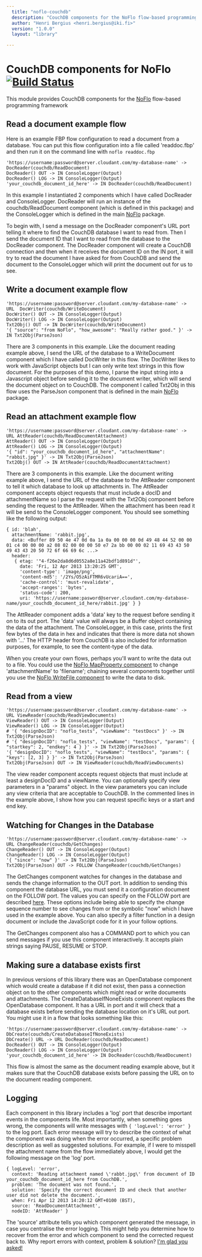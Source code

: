 ```yaml
---
  title: "noflo-couchdb"
  description: "CouchDB components for the NoFlo flow-based programming environment"
  author: "Henri Bergius <henri.bergius@iki.fi>"
  version: "1.0.0"
  layout: "library"

---
```

CouchDB components for NoFlo [![Build Status](https://secure.travis-ci.org/bergie/noflo-couchdb.png?branch=master)](https://travis-ci.org/bergie/noflo-couchdb)
=========================

This module provides CouchDB components for the [NoFlo](http://noflojs.org/) flow-based programming framework

Read a document example flow
----------------------------
Here is an example FBP flow configuration to read a document from a database.  You can put this flow configuration into a file called 'readdoc.fbp' and then run it on the command line with `noflo readdoc.fbp`

    'https://username:password@server.cloudant.com/my-database-name' -> DocReader(couchdb/ReadDocument)
    DocReader() OUT -> IN ConsoleLogger(Output)
    DocReader() LOG -> IN ConsoleLogger(Output)
    'your_couchdb_document_id_here' -> IN DocReader(couchdb/ReadDocument)

In this example I instantiated 2 components which I have called DocReader and ConsoleLogger.  DocReader will run an instance of the couchdb/ReadDocument component (which is defined in this package) and the ConsoleLogger which is defined in the main [NoFlo](http://noflojs.org/) package.

To begin with, I send a message on the DocReader component's URL port telling it where to find the CouchDB database I want to read from.  Then I send the document ID that I want to read from the database to the DocReader component.  The DocReader component will create a CouchDB connection and then when it receives the document ID on the IN port, it will try to read the document I have asked for from CouchDB and send the document to the ConsoleLogger which will print the document out for us to see.

Write a document example flow
-----------------------------
    'https://username:password@server.cloudant.com/my-database-name' -> URL  DocWriter(couchdb/WriteDocument)
    DocWriter() OUT -> IN ConsoleLogger(Output)
    DocWriter() LOG -> IN ConsoleLogger(Output)
    Txt2Obj() OUT -> IN DocWriter(couchdb/WriteDocument)
    '{ "source": "from NoFlo", "how_awesome": "Really rather good." }' -> IN Txt2Obj(ParseJson)

There are 3 components in this example.  Like the document reading example above, I send the URL of the database to a WriteDocument component which I have called DocWriter in this flow.  The DocWriter likes to work with JavaScript objects but I can only write text strings in this flow document.  For the purposes of this demo, I parse the input string into a Javascript object before sending it to the document writer, which will send the document object on to CouchDB.  The component I called Txt2Obj in this flow uses the ParseJson component that is defined in the main [NoFlo](http://noflojs.org/) package.

Read an attachment example flow
-------------------------------
    'https://username:password@server.cloudant.com/my-database-name' -> URL AttReader(couchdb/ReadDocumentAttachment)
    AttReader() OUT -> IN ConsoleLogger(Output)
    AttReader() LOG -> IN ConsoleLogger(Output)
    '{ "id": "your_couchdb_document_id_here", "attachmentName": "rabbit.jpg" }' -> IN Txt2Obj(ParseJson)
    Txt2Obj() OUT -> IN AttReader(couchdb/ReadDocumentAttachment)

There are 3 components in this example.  Like the document writing example above, I send the URL of the database to the AttReader component to tell it which database to look up attachments in.  The AttReader component accepts object requests that must include a docID and attachmentName so I parse the request with the Txt2Obj component before sending the request to the AttReader.  When the attachment has been read it will be send to the ConsoleLogger component.  You should see something like the following output:

    { id: 'blah',
      attachmentName: 'rabbit.jpg',
      data: <Buffer 89 50 4e 47 0d 0a 1a 0a 00 00 00 0d 49 48 44 52 00 00 01 c4 00 00 00 a2 08 02 00 00 00 50 e7 2a bb 00 00 02 11 69 43 43 50 49 43 43 20 50 72 6f 66 69 6c ...>
      header:
       { etag: '"4-f26e2da8d6d0552a8e11a42bdf1d891d"',
         date: 'Fri, 12 Apr 2013 13:20:25 GMT',
         'content-type': 'image/png',
         'content-md5': '/2Ys/O5zAiFTMR6vUcariA==',
         'cache-control': 'must-revalidate',
         'accept-ranges': 'bytes',
         'status-code': 200,
         uri: 'https://username:pasword@server.cloudant.com/my-database-name/your_couchdb_document_id_here/rabbit.jpg' } }

The AttReader component adds a 'data' key to the request before sending it on to its out port.  The 'data' value will always be a Buffer object containing the data of the attachment.  The ConsoleLogger, in this case, prints the first few bytes of the data in hex and indicates that there is more data not shown with '...'  The HTTP header from CouchDB is also included for information purposes, for example, to see the content-type of the data.

When you create your own flows, perhaps you'll want to write the data out to a file.  You could use the [NoFlo MapProperty component](https://github.com/bergie/noflo/blob/master/src/components/MapProperty.coffee) to change 'attachmentName' to 'filename'; chaining several components together until you use the [NoFlo WriteFile component](https://github.com/bergie/noflo/blob/master/src/components/WriteFile.coffee) to write the data to disk.

Read from a view
----------------
    'https://username:password@server.cloudant.com/my-database-name' -> URL ViewReader(couchdb/ReadViewDocuments)
    ViewReader() OUT -> IN ConsoleLogger(Output)
    ViewReader() LOG -> IN ConsoleLogger(Output)
    # '{ "designDocID": "noflo_tests", "viewName": "testDocs" }' -> IN Txt2Obj(ParseJson)
    # '{ "designDocID": "noflo_tests", "viewName": "testDocs", "params": { "startkey": 2, "endkey": 4 } }' -> IN Txt2Obj(ParseJson)
    '{ "designDocID": "noflo_tests", "viewName": "testDocs", "params": { "keys": [2, 3] } }' -> IN Txt2Obj(ParseJson)
    Txt2Obj(ParseJson) OUT -> IN ViewReader(couchdb/ReadViewDocuments)

The view reader component accepts request objects that must include at least a designDocID and a viewName.  You can optionally specify view parameters in a "params" object.  In the view parameters you can include any view criteria that are acceptable to CouchDB.  In the commented lines in the example above, I show how you can request specific keys or a start and end key.

Watching for Changes in the Database
------------------------------------
	'https://username:password@server.cloudant.com/my-database-name' -> URL ChangeReader(couchdb/GetChanges)
	ChangeReader() OUT -> IN ConsoleLogger(Output)
	ChangeReader() LOG -> IN ConsoleLogger(Output)
	'{ "since": "now" }' -> IN Txt2Obj(ParseJson)
	Txt2Obj(ParseJson) OUT -> FOLLOW ChangeReader(couchdb/GetChanges)

The GetChanges component watches for changes in the database and sends the change information to the OUT port.  In addition to sending this component the database URL, you must send it a configuration document on the FOLLOW port.  The values you can specify on the FOLLOW port are described [here](https://github.com/iriscouch/follow#simple-api-followoptions-callback).  These options include being able to specify the change sequence number to see changes from or the symbolic "now" which I have used in the example above.  You can also specify a filter function in a design document or include the JavaScript code for it in your follow options.

The GetChanges component also has a COMMAND port to which you can send messages if you use this component interactively.  It accepts plain strings saying PAUSE, RESUME or STOP.

Making sure a database exists first
-----------------------------------
In previous versions of this library there was an OpenDatabase component which would create a database if it did not exist, then pass a connection object on to the other components which might read or write documents and attachments.  The CreateDatabaseIfNoneExists component replaces the OpenDatabase component.  It has a URL in port and it will check that a database exists before sending the database location on it's URL out port.  You might use it in a flow that looks something like this:

    'https://username:password@server.cloudant.com/my-database-name' -> DbCreate(couchdb/CreateDatabaseIfNoneExists)
	DbCreate() URL -> URL DocReader(couchdb/ReadDocument)
    DocReader() OUT -> IN ConsoleLogger(Output)
    DocReader() LOG -> IN ConsoleLogger(Output)
    'your_couchdb_document_id_here' -> IN DocReader(couchdb/ReadDocument)

This flow is almost the same as the document reading example above, but it makes sure that the CouchDB database exists before passing the URL on to the document reading component.

Logging
-------
Each component in this library includes a 'log' port that describe important events in the components life.  Most importantly, when something goes wrong, the components will write messages with `{ 'logLevel': 'error' }` to the log port.  Each error message will try to describe the context of what the component was doing when the error occurred, a specific problem description as well as suggested solutions.  For example, if I were to misspell the attachment name from the flow immediately above, I would get the following message on the 'log' port.

    { logLevel: 'error',
      context: 'Reading attachment named \'rabbt.jpg\' from document of ID your_couchdb_document_id_here from CouchDB.',
      problem: 'The document was not found.',
      solution: 'Specify the correct document ID and check that another user did not delete the document.',
      when: Fri Apr 12 2013 14:20:12 GMT+0100 (BST),
      source: 'ReadDocumentAttachment',
      nodeID: 'AttReader' }

The 'source' attribute tells you which component generated the message, in case you centralise the error logging.  This might help you determine how to recover from the error and which component to send the corrected request back to.  Why report errors with context, problem & solution?  [I'm glad you asked!](http://programmers.stackexchange.com/questions/29433/how-to-write-a-good-exception-message/29455#29455)
